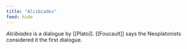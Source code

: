 ```yaml
---
title: "Alcibiades"
feed: hide
---
```


_Alcibiades_ is a dialogue by [[Plato]]. [[Foucault]] says the Neoplatonists considered it the first dialogue. 